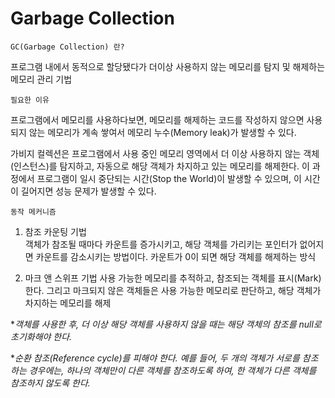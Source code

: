 # Garbage Collection
    GC(Garbage Collection) 란?
프로그램 내에서 동적으로 할당됐다가 더이상 사용하지 않는 메모리를 탐지 및 해제하는 메모리 관리 기법

    필요한 이유
프로그램에서 메모리를 사용하다보면, 메모리를 해제하는 코드를 작성하지 않으면 사용되지 않는 메모리가 계속 쌓여서 메모리 누수(Memory leak)가 발생할 수 있다. 

가비지 컬렉션은 프로그램에서 사용 중인 메모리 영역에서 더 이상 사용하지 않는 객체(인스턴스)를 탐지하고, 자동으로 해당 객체가 차지하고 있는 메모리를 해제한다. 이 과정에서 프로그램이 일시 중단되는 시간(Stop the World)이 발생할 수 있으며, 이 시간이 길어지면 성능 문제가 발생할 수 있다.  


    동작 메커니즘  
1. 참조 카운팅 기법  
객체가 참조될 때마다 카운트를 증가시키고, 해당 객체를 가리키는 포인터가 없어지면 카운트를 감소시키는 방법이다. 카운트가 0이 되면 해당 객체를 해제하는 방식

2. 마크 앤 스위프 기법 
사용 가능한 메모리를 추적하고, 참조되는 객체를 표시(Mark)한다. 그리고 마크되지 않은 객체들은 사용 가능한 메모리로 판단하고, 해당 객체가 차지하는 메모리를 해제

**객체를 사용한 후, 더 이상 해당 객체를 사용하지 않을 때는 해당 객체의 참조를 null로 초기화해야 한다.*

**순환 참조(Reference cycle)를 피해야 한다. 예를 들어, 두 개의 객체가 서로를 참조하는 경우에는, 하나의 객체만이 다른 객체를 참조하도록 하여, 한 객체가 다른 객체를 참조하지 않도록 한다.*

